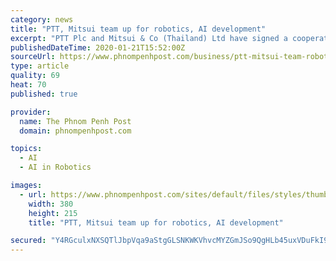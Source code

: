 ```yaml
---
category: news
title: "PTT, Mitsui team up for robotics, AI development"
excerpt: "PTT Plc and Mitsui & Co (Thailand) Ltd have signed a cooperation agreement on the development of robotics and artificial intelligence (AI). The joint venture focuses on creating a value-based economy that is driven by innovation, digital systems, and high-tech automation in the industrial sector. PTT chief technology and engineering officer ..."
publishedDateTime: 2020-01-21T15:52:00Z
sourceUrl: https://www.phnompenhpost.com/business/ptt-mitsui-team-robotics-ai-development
type: article
quality: 69
heat: 70
published: true

provider:
  name: The Phnom Penh Post
  domain: phnompenhpost.com

topics:
  - AI
  - AI in Robotics

images:
  - url: https://www.phnompenhpost.com/sites/default/files/styles/thumb_380x215/public/field/image/topic-7.-ice-removes-37-cambodian-nationals-at-ice-air-operations-flight-from-dallas-texas-to-cambodia-on-july-2019-by-ice-1_0.jpg
    width: 380
    height: 215
    title: "PTT, Mitsui team up for robotics, AI development"

secured: "Y4RGculxNXSQTlJbpVqa9aStgGLSNKWKVhvcMYZGmJSo9QgHLb45uxVDuFkI96pJDTE8NTfufubO2LJSiz7irX/mgOQ6l/TCjvms3GhyaVr7UosIq6TFcyNtR6E77dAq8SE4e8QoJvZMnAthV21GiAlYZNEEg7H4Lxvd/e4SWHDlDg5R163ds+pWDIC9HaKVOsbjImDYVgzRQG/Ai6rl7DVo3HWf+XFr2hH8348vGYGjvsphT9cRSCYhJ1FaQig/1czo+3IDf4XaN/pZY4r1PpeoWvCbF22dU1AcTuLrqUI=;R6ltRx7l09ABuTKI78gqww=="
---
```


